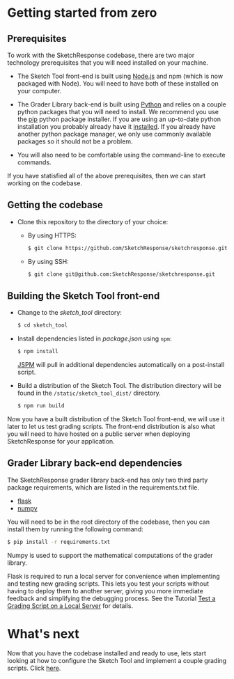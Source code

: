 # Getting started from zero

## Prerequisites

To work with the SketchResponse codebase, there are two major technology prerequisites that you will need installed on your machine.

* The Sketch Tool front-end is built using [Node.js](http://nodejs.org) and npm (which is now packaged with Node). You will need to have both of these installed on your computer.

* The Grader Library back-end is built using [Python](https://www.python.org/) and relies on a couple python packages that you will need to install. We recommend you use the [pip](https://pypi.python.org/pypi/pip) python package installer. If you are using an up-to-date python installation you probably already have it [installed](https://pip.pypa.io/en/stable/installing/). If you already have another python package manager, we only use commonly available packages so it should not be a problem.

* You will also need to be comfortable using the command-line to execute commands.

If you have statisfied all of the above prerequisites, then we can start working on the codebase.

## Getting the codebase

* Clone this repository to the directory of your choice:
  * By using HTTPS:

    ```sh
    $ git clone https://github.com/SketchResponse/sketchresponse.git
    ```
  * By using SSH:

    ```sh
    $ git clone git@github.com:SketchResponse/sketchresponse.git
    ```

## Building the Sketch Tool front-end

* Change to the *sketch_tool* directory:

  ```sh
  $ cd sketch_tool
  ```

* Install dependencies listed in *package.json* using `npm`:

  ```sh
  $ npm install
  ```
  
  [JSPM](http://jspm.io) will pull in additional dependencies automatically on a post-install script.

* Build a distribution of the Sketch Tool. The distribution directory will be found in the `/static/sketch_tool_dist/` directory.

  ```sh
  $ npm run build
  ```

Now you have a built distribution of the Sketch Tool front-end, we will use it later to let us test grading scripts. The front-end distribution is also what you will need to have hosted on a public server when deploying SketchResponse for your application.

## Grader Library back-end dependencies

The SketchResponse grader library back-end has only two third party package requirements, which are listed in the requirements.txt file.

* [flask](http://flask.pocoo.org/)
* [numpy](http://www.numpy.org/)

You will need to be in the root directory of the codebase, then you can install them by running the following command:

```sh
$ pip install -r requirements.txt
```

Numpy is used to support the mathematical computations of the grader library.

Flask is required to run a local server for convenience when implementing and testing new grading scripts. This lets you test your scripts without having to deploy them to another server, giving you more immediate feedback and simplifying the debugging process. See the Tutorial [Test a Grading Script on a Local Server](docs/local_test.md) for details.

# What's next

Now that you have the codebase installed and ready to use, lets start looking at how to configure the Sketch Tool and implement a couple grading scripts. Click [here](using_sr.md).